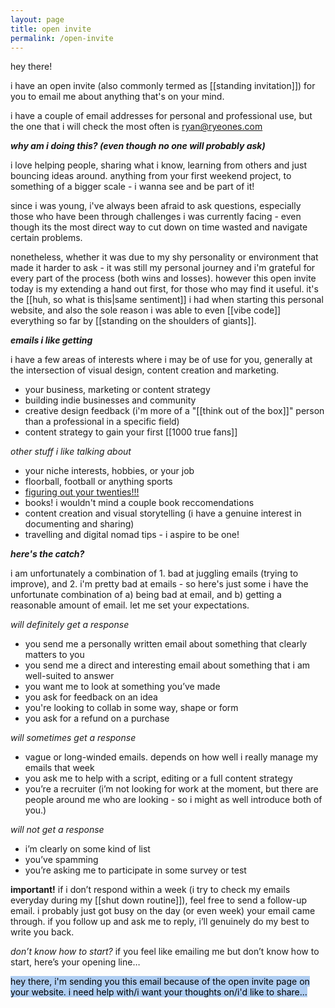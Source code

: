 ```yaml
---
layout: page
title: open invite
permalink: /open-invite
---
```


hey there!

i have an open invite (also commonly termed as [[standing invitation]]) for you to email me about anything that's on your mind.

i have a couple of email addresses for personal and professional use, but the one that i will check the most often is <a href="mailto:ryan@ryeones.com?subject=hey%20ryan&body=i%20found%20your%20site%20awesome!">
  ryan@ryeones.com
</a>

***why am i doing this? (even though no one will probably ask)***

i love helping people, sharing what i know, learning from others and just bouncing ideas around. anything from your first weekend project, to something of a bigger scale - i wanna see and be part of it!

since i was young, i've always been afraid to ask questions, especially those who have been through challenges i was currently facing - even though its the most direct way to cut down on time wasted and navigate certain problems.

nonetheless, whether it was due to my shy personality or environment that made it harder to ask - it was still my personal journey and i'm grateful for every part of the process (both wins and losses). however this open invite today is my extending a hand out first, for those who may find it useful. it's the [[huh, so what is this|same sentiment]] i had when starting this personal website, and also the sole reason i was able to even [[vibe code]] everything so far by [[standing on the shoulders of giants]].

***emails i like getting***

i have a few areas of interests where i may be of use for you, generally at the intersection of visual design, content creation and marketing.

- your business, marketing or content strategy
- building indie businesses and community
- creative design feedback (i'm more of a "[[think out of the box]]" person than a professional in a specific field)
- content strategy to gain your first [[1000 true fans]]

*other stuff i like talking about*

- your niche interests, hobbies, or your job
- floorball, football or anything sports
- [figuring out your twenties!!!](https://www.fomties.com)
- books! i wouldn't mind a couple book reccomendations
- content creation and visual storytelling (i have a genuine interest in documenting and sharing)
- travelling and digital nomad tips - i aspire to be one!

***here's the catch?***

i am unfortunately a combination of 1. bad at juggling emails (trying to improve), and 2. i'm pretty bad at emails - so here's just some
i have the unfortunate combination of a) being bad at email, and b) getting a reasonable amount of email. let me set your expectations.

*will definitely get a response*

- you send me a personally written email about something that clearly matters to you
- you send me a direct and interesting email about something that i am well-suited to answer
- you want me to look at something you’ve made
- you ask for feedback on an idea
- you're looking to collab in some way, shape or form
- you ask for a refund on a purchase

*will sometimes get a response*

- vague or long-winded emails. depends on how well i really manage my emails that week
- you ask me to help with a script, editing or a full content strategy
- you’re a recruiter (i’m not looking for work at the moment, but there are people around me who are looking - so i might as well introduce both of you.)

*will not get a response*

- i’m clearly on some kind of list
- you’ve spamming
- you’re asking me to participate in some survey or test

**important!** if i don’t respond within a week (i try to check my emails everyday during my [[shut down routine]]), feel free to send a follow-up email. i probably just got busy on the day (or even week) your email came through. if you follow up and ask me to reply, i’ll genuinely do my best to write you back.

*don’t know how to start?*
if you feel like emailing me but don’t know how to start, here’s your opening line…

<mark style="background: #b0cef2;">hey there,
i'm sending you this email because of the open invite page on your website.
i need help with/i want your thoughts on/i'd like to share...</mark>
